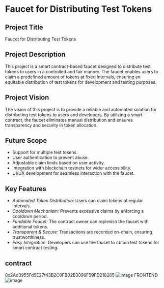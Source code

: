 # Faucet for Distributing Test Tokens

## Project Title
Faucet for Distributing Test Tokens

## Project Description
This project is a smart contract-based faucet designed to distribute test tokens to users in a controlled and fair manner. The faucet enables users to claim a predefined amount of tokens at fixed intervals, ensuring an equitable distribution of test tokens for development and testing purposes.

## Project Vision
The vision of this project is to provide a reliable and automated solution for distributing test tokens to users and developers. By utilizing a smart contract, the faucet eliminates manual distribution and ensures transparency and security in token allocation.

## Future Scope
- Support for multiple test tokens.
- User authentication to prevent abuse.
- Adjustable claim limits based on user activity.
- Integration with blockchain testnets for wider accessibility.
- UI/UX development for seamless interaction with the faucet.

## Key Features
- *Automated Token Distribution:* Users can claim tokens at regular intervals.
- *Cooldown Mechanism:* Prevents excessive claims by enforcing a cooldown period.
- *Fundable Faucet:* The contract owner can replenish the faucet with additional tokens.
- *Transparent & Secure:* Transactions are recorded on-chain, ensuring trustworthiness.
- *Easy Integration:* Developers can use the faucet to obtain test tokens for smart contract testing.
## contract
0x2Ad3955Fd5E27f43B2C0FB02B3096F59FD218285
![image](https://github.com/user-attachments/assets/23636d7d-92de-4473-8bca-9149c01c2f69)
FRONTEND
![image](https://github.com/user-attachments/assets/699568d8-d748-4256-9bdd-4f4f3fc481c9)


